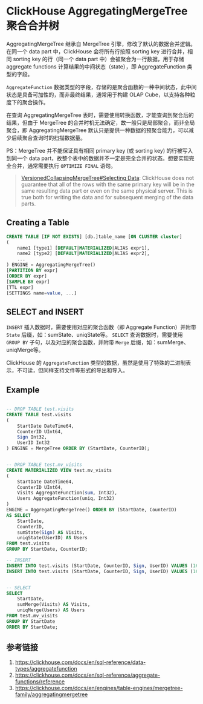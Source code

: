 # ClickHouse AggregatingMergeTree 聚合合并树

AggregatingMergeTree 继承自 MergeTree 引擎，修改了默认的数据合并逻辑。在同一个 data part 中，ClickHouse 会将所有行按照 sorting key 进行合并，相同 sorting key 的行（同一个 data part 中）会被聚合为一行数据，用于存储 aggregate functions 计算结果的中间状态（state），即 AggregateFunction 类型的字段。

`AggregateFunction` 数据类型的字段，存储的是聚合函数的一种中间状态，此中间状态是具备可加性的，而非最终结果，通常用于构建 OLAP Cube，以支持各种粒度下的聚合操作。

在查询 AggregatingMergeTree 表时，需要使用转换函数，才能查询到聚合后的结果，但由于 MergeTree 的合并时机无法确定，故一般只是局部聚合，而非全局聚合，即 AggregatingMergeTree 默认只是提供一种数据的预聚合能力，可以减少后续聚合查询时的扫描数据量。

PS：MergeTree 并不能保证具有相同 primary key (或 sorting key) 的行被写入到同一个 data part，故整个表中的数据并不一定是完全合并的状态。想要实现完全合并，通常需要执行 `OPTIMIZE FINAL` 语句。

> [VersionedCollapsingMergeTree#Selecting Data](https://clickhouse.com/docs/en/engines/table-engines/mergetree-family/versionedcollapsingmergetree/#selecting-data): ClickHouse does not guarantee that all of the rows with the same primary key will be in the same resulting data part or even on the same physical server. This is true both for writing the data and for subsequent merging of the data parts.

## Creating a Table

```sql
CREATE TABLE [IF NOT EXISTS] [db.]table_name [ON CLUSTER cluster]
(
    name1 [type1] [DEFAULT|MATERIALIZED|ALIAS expr1],
    name2 [type2] [DEFAULT|MATERIALIZED|ALIAS expr2],
    ...
) ENGINE = AggregatingMergeTree()
[PARTITION BY expr]
[ORDER BY expr]
[SAMPLE BY expr]
[TTL expr]
[SETTINGS name=value, ...]
```

## SELECT and INSERT

`INSERT` 插入数据时，需要使用对应的聚合函数（即 Aggregate Function）并附带 `State` 后缀，如：sumState、uniqState等。
`SELECT` 查询数据时，需要使用 `GROUP BY` 子句，以及对应的聚合函数，并附带 `Merge` 后缀，如：sumMerge、uniqMerge等。

ClickHouse 的 `AggregateFunction` 类型的数据，虽然是使用了特殊的二进制表示，不可读，但同样支持文件等形式的导出和导入。

## Example

```sql

-- DROP TABLE test.visits
CREATE TABLE test.visits
(
    StartDate DateTime64,
    CounterID UInt64,
    Sign Int32,
    UserID Int32
) ENGINE = MergeTree ORDER BY (StartDate, CounterID);


-- DROP TABLE test.mv_visits
CREATE MATERIALIZED VIEW test.mv_visits
(
    StartDate DateTime64,
    CounterID UInt64,
    Visits AggregateFunction(sum, Int32),
    Users AggregateFunction(uniq, Int32)
)
ENGINE = AggregatingMergeTree() ORDER BY (StartDate, CounterID)
AS SELECT
    StartDate,
    CounterID,
    sumState(Sign) AS Visits,
    uniqState(UserID) AS Users
FROM test.visits
GROUP BY StartDate, CounterID;

-- INSERT
INSERT INTO test.visits (StartDate, CounterID, Sign, UserID) VALUES (1667446031, 1, 3, 4);
INSERT INTO test.visits (StartDate, CounterID, Sign, UserID) VALUES (1667446031, 1, 6, 3);


-- SELECT
SELECT
    StartDate,
    sumMerge(Visits) AS Visits,
    uniqMerge(Users) AS Users
FROM test.mv_visits
GROUP BY StartDate
ORDER BY StartDate;

```

## 参考链接

1. https://clickhouse.com/docs/en/sql-reference/data-types/aggregatefunction
2. https://clickhouse.com/docs/en/sql-reference/aggregate-functions/reference
3. https://clickhouse.com/docs/en/engines/table-engines/mergetree-family/aggregatingmergetree